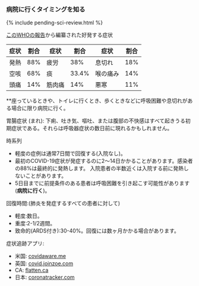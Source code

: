 ### 病院に行くタイミングを知る

{% include pending-sci-review.html %}

[このWHOの報告](https://www.who.int/docs/default-source/coronaviruse/who-china-joint-mission-on-covid-19-final-report.pdf)から編纂された好発する症状

<div class="table-wrap" markdown="1">

|症状 |割合 |症状 |割合 |症状 |割合|
|----------|---------- |----------------|---------- |--------------------  |---------- |
|発熱 |88% |疲労 |38% |息切れ |18% |
|空咳 |68% |痰 |33.4% |喉の痛み |14% |
|頭痛 |14% |筋肉痛 |14% |悪寒 |11% |

</div>

**座っているときや、トイレに行くとき、歩くときなどに呼吸困難や息切れがある場合に限り病院に行く。

胃腸症状 (まれ):
下痢、吐き気、嘔吐、または腹部の不快感はすべて起きうる初期症状である。それらは呼吸器症状の数日前に現れるかもしれません。

時系列 
- 軽度の症例は通常7日間で回復する(入院なし)。
- 最初のCOVID-19症状が発症するのに2〜14日かかることがあります。感染者の88%は最終的に発熱します。
入院患者の半数近くは入院する前に発熱しないことがあります。
- 5日目までに前提条件のある患者は呼吸困難を引き起こす可能性があります(**病院に行く**)。

回復時間:(肺炎を発症するすべての患者に対して)
- 軽度:数日。
- 重度:2-1/2週間。
- 致命的(ARDS付き):30-40%。回復には数ヶ月かかる場合があります。

症状追跡アプリ:
- 米国: [covidaware.me](https://covidaware.me/)
- 英国: [covid.joinzoe.com](https://covid.joinzoe.com)
- CA: [flatten.ca](https://flatten.ca/)
- 日本: [coronatracker.com](https://www.coronatracker.com/)
